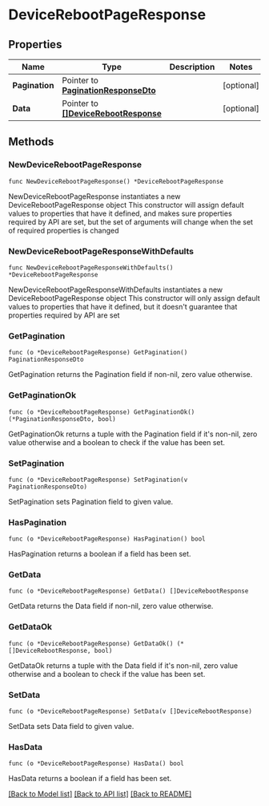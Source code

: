 # DeviceRebootPageResponse

## Properties

Name | Type | Description | Notes
------------ | ------------- | ------------- | -------------
**Pagination** | Pointer to [**PaginationResponseDto**](PaginationResponseDto.md) |  | [optional] 
**Data** | Pointer to [**[]DeviceRebootResponse**](DeviceRebootResponse.md) |  | [optional] 

## Methods

### NewDeviceRebootPageResponse

`func NewDeviceRebootPageResponse() *DeviceRebootPageResponse`

NewDeviceRebootPageResponse instantiates a new DeviceRebootPageResponse object
This constructor will assign default values to properties that have it defined,
and makes sure properties required by API are set, but the set of arguments
will change when the set of required properties is changed

### NewDeviceRebootPageResponseWithDefaults

`func NewDeviceRebootPageResponseWithDefaults() *DeviceRebootPageResponse`

NewDeviceRebootPageResponseWithDefaults instantiates a new DeviceRebootPageResponse object
This constructor will only assign default values to properties that have it defined,
but it doesn't guarantee that properties required by API are set

### GetPagination

`func (o *DeviceRebootPageResponse) GetPagination() PaginationResponseDto`

GetPagination returns the Pagination field if non-nil, zero value otherwise.

### GetPaginationOk

`func (o *DeviceRebootPageResponse) GetPaginationOk() (*PaginationResponseDto, bool)`

GetPaginationOk returns a tuple with the Pagination field if it's non-nil, zero value otherwise
and a boolean to check if the value has been set.

### SetPagination

`func (o *DeviceRebootPageResponse) SetPagination(v PaginationResponseDto)`

SetPagination sets Pagination field to given value.

### HasPagination

`func (o *DeviceRebootPageResponse) HasPagination() bool`

HasPagination returns a boolean if a field has been set.

### GetData

`func (o *DeviceRebootPageResponse) GetData() []DeviceRebootResponse`

GetData returns the Data field if non-nil, zero value otherwise.

### GetDataOk

`func (o *DeviceRebootPageResponse) GetDataOk() (*[]DeviceRebootResponse, bool)`

GetDataOk returns a tuple with the Data field if it's non-nil, zero value otherwise
and a boolean to check if the value has been set.

### SetData

`func (o *DeviceRebootPageResponse) SetData(v []DeviceRebootResponse)`

SetData sets Data field to given value.

### HasData

`func (o *DeviceRebootPageResponse) HasData() bool`

HasData returns a boolean if a field has been set.


[[Back to Model list]](../README.md#documentation-for-models) [[Back to API list]](../README.md#documentation-for-api-endpoints) [[Back to README]](../README.md)


